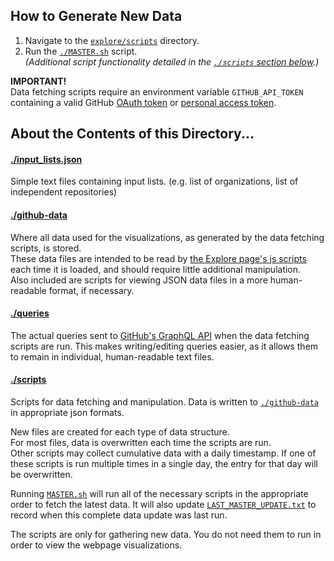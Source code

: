 ## How to Generate New Data
1. Navigate to the [`explore/scripts`][scripts dir] directory.
2. Run the [`./MASTER.sh`][mastersh] script.  
_(Additional script functionality detailed in the [`./scripts` section below][jump2 scripts].)_

**IMPORTANT!**  
Data fetching scripts require an environment variable `GITHUB_API_TOKEN` containing a valid GitHub [OAuth token][oauth] or [personal access token][personaltoken].

## About the Contents of this Directory...

#### [./input_lists.json][inputs file]
Simple text files containing input lists. (e.g. list of organizations, list of independent repositories)

#### [./github-data][data dir]
Where all data used for the visualizations, as generated by the data fetching scripts, is stored.  
These data files are intended to be read by [the Explore page's js scripts][js dir] each time it is loaded, and should require little additional manipulation.  
Also included are scripts for viewing JSON data files in a more human-readable format, if necessary.

#### [./queries][queries dir]
The actual queries sent to [GitHub's GraphQL API][gitgraphql] when the data fetching scripts are run. This makes writing/editing queries easier, as it allows them to remain in individual, human-readable text files.

#### [./scripts][scripts dir]
Scripts for data fetching and manipulation. Data is written to [`./github-data`][data dir] in appropriate json formats.

New files are created for each type of data structure.  
For most files, data is overwritten each time the scripts are run.  
Other scripts may collect cumulative data with a daily timestamp. If one of these scripts is run multiple times in a single day, the entry for that day will be overwritten.

Running [`MASTER.sh`][mastersh] will run all of the necessary scripts in the appropriate order to fetch the latest data. It will also update [`LAST_MASTER_UPDATE.txt`][lastmasterup] to record when this complete data update was last run.

The scripts are only for gathering new data. You do not need them to run in order to view the webpage visualizations.

[jump2 scripts]: #scripts
[inputs file]: input_lists.json
[data dir]: github-data
[js dir]: ../js/explore
[queries dir]: queries
[scripts dir]: scripts
[mastersh]: scripts/MASTER.sh
[lastmasterup]: github-data/LAST_MASTER_UPDATE.txt
[gitgraphql]: https://developer.github.com/v4/
[oauth]: https://github.com/settings/developers
[personaltoken]: https://github.com/settings/tokens
